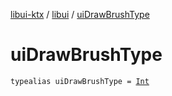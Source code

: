 [libui-ktx](../index.md) / [libui](index.md) / [uiDrawBrushType](./ui-draw-brush-type.md)

# uiDrawBrushType

`typealias uiDrawBrushType = `[`Int`](https://kotlinlang.org/api/latest/jvm/stdlib/kotlin/-int/index.html)